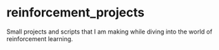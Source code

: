 # reinforcement_projects
Small projects and scripts that I am making while diving into the world of reinforcement learning.
